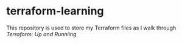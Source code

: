 # terraform-learning

This repository is used to store my Terraform files as I walk through *Terraform: Up and Runniing*